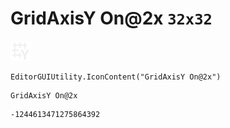 # GridAxisY On@2x `32x32`
<img src="/img/GridAxisY%20On@2x.png" width=32 height=32>

``` CSharp
EditorGUIUtility.IconContent("GridAxisY On@2x")
```
```
GridAxisY On@2x
```
```
-1244613471275864392
```
